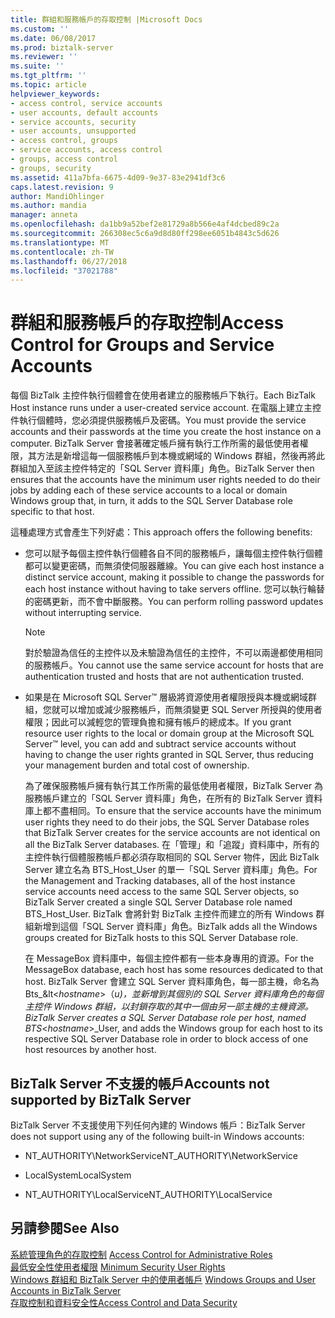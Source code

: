 ```yaml
---
title: 群組和服務帳戶的存取控制 |Microsoft Docs
ms.custom: ''
ms.date: 06/08/2017
ms.prod: biztalk-server
ms.reviewer: ''
ms.suite: ''
ms.tgt_pltfrm: ''
ms.topic: article
helpviewer_keywords:
- access control, service accounts
- user accounts, default accounts
- service accounts, security
- user accounts, unsupported
- access control, groups
- service accounts, access control
- groups, access control
- groups, security
ms.assetid: 411a7bfa-6675-4d09-9e37-83e2941df3c6
caps.latest.revision: 9
author: MandiOhlinger
ms.author: mandia
manager: anneta
ms.openlocfilehash: da1bb9a52bef2e81729a8b566e4af4dcbed89c2a
ms.sourcegitcommit: 266308ec5c6a9d8d80ff298ee6051b4843c5d626
ms.translationtype: MT
ms.contentlocale: zh-TW
ms.lasthandoff: 06/27/2018
ms.locfileid: "37021788"
---
```

# <a name="access-control-for-groups-and-service-accounts"></a><span data-ttu-id="0f09d-102">群組和服務帳戶的存取控制</span><span class="sxs-lookup"><span data-stu-id="0f09d-102">Access Control for Groups and Service Accounts</span></span>
<span data-ttu-id="0f09d-103">每個 BizTalk 主控件執行個體會在使用者建立的服務帳戶下執行。</span><span class="sxs-lookup"><span data-stu-id="0f09d-103">Each BizTalk Host instance runs under a user-created service account.</span></span> <span data-ttu-id="0f09d-104">在電腦上建立主控件執行個體時，您必須提供服務帳戶及密碼。</span><span class="sxs-lookup"><span data-stu-id="0f09d-104">You must provide the service accounts and their passwords at the time you create the host instance on a computer.</span></span> <span data-ttu-id="0f09d-105">BizTalk Server 會接著確定帳戶擁有執行工作所需的最低使用者權限，其方法是新增這每一個服務帳戶到本機或網域的 Windows 群組，然後再將此群組加入至該主控件特定的「SQL Server 資料庫」角色。</span><span class="sxs-lookup"><span data-stu-id="0f09d-105">BizTalk Server then ensures that the accounts have the minimum user rights needed to do their jobs by adding each of these service accounts to a local or domain Windows group that, in turn, it adds to the SQL Server Database role specific to that host.</span></span>  
  
 <span data-ttu-id="0f09d-106">這種處理方式會產生下列好處：</span><span class="sxs-lookup"><span data-stu-id="0f09d-106">This approach offers the following benefits:</span></span>  
  
- <span data-ttu-id="0f09d-107">您可以賦予每個主控件執行個體各自不同的服務帳戶，讓每個主控件執行個體都可以變更密碼，而無須使伺服器離線。</span><span class="sxs-lookup"><span data-stu-id="0f09d-107">You can give each host instance a distinct service account, making it possible to change the passwords for each host instance without having to take servers offline.</span></span> <span data-ttu-id="0f09d-108">您可以執行輪替的密碼更新，而不會中斷服務。</span><span class="sxs-lookup"><span data-stu-id="0f09d-108">You can perform rolling password updates without interrupting service.</span></span>  
  
  > [!NOTE]
  >  <span data-ttu-id="0f09d-109">對於驗證為信任的主控件以及未驗證為信任的主控件，不可以兩邊都使用相同的服務帳戶。</span><span class="sxs-lookup"><span data-stu-id="0f09d-109">You cannot use the same service account for hosts that are authentication trusted and hosts that are not authentication trusted.</span></span>  
  
- <span data-ttu-id="0f09d-110">如果是在 Microsoft SQL Server™ 層級將資源使用者權限授與本機或網域群組，您就可以增加或減少服務帳戶，而無須變更 SQL Server 所授與的使用者權限；因此可以減輕您的管理負擔和擁有帳戶的總成本。</span><span class="sxs-lookup"><span data-stu-id="0f09d-110">If you grant resource user rights to the local or domain group at the Microsoft SQL Server™ level, you can add and subtract service accounts without having to change the user rights granted in SQL Server, thus reducing your management burden and total cost of ownership.</span></span>  
  
  <span data-ttu-id="0f09d-111">為了確保服務帳戶擁有執行其工作所需的最低使用者權限，BizTalk Server 為服務帳戶建立的「SQL Server 資料庫」角色，在所有的 BizTalk Server 資料庫上都不盡相同。</span><span class="sxs-lookup"><span data-stu-id="0f09d-111">To ensure that the service accounts have the minimum user rights they need to do their jobs, the SQL Server Database roles that BizTalk Server creates for the service accounts are not identical on all the BizTalk Server databases.</span></span> <span data-ttu-id="0f09d-112">在「管理」和「追蹤」資料庫中，所有的主控件執行個體服務帳戶都必須存取相同的 SQL Server 物件，因此 BizTalk Server 建立名為 BTS_Host_User 的單一「SQL Server 資料庫」角色。</span><span class="sxs-lookup"><span data-stu-id="0f09d-112">For the Management and Tracking databases, all of the host instance service accounts need access to the same SQL Server objects, so BizTalk Server created a single SQL Server Database role named BTS_Host_User.</span></span> <span data-ttu-id="0f09d-113">BizTalk 會將針對 BizTalk 主控件而建立的所有 Windows 群組新增到這個「SQL Server 資料庫」角色。</span><span class="sxs-lookup"><span data-stu-id="0f09d-113">BizTalk adds all the Windows groups created for BizTalk hosts to this SQL Server Database role.</span></span>  
  
  <span data-ttu-id="0f09d-114">在 MessageBox 資料庫中，每個主控件都有一些本身專用的資源。</span><span class="sxs-lookup"><span data-stu-id="0f09d-114">For the MessageBox database, each host has some resources dedicated to that host.</span></span> <span data-ttu-id="0f09d-115">BizTalk Server 會建立 SQL Server 資料庫角色，每一部主機，命名為 Bts_&lt\<*hostname*\>（_u)，並新增到其個別的 SQL Server 資料庫角色的每個主控件 Windows 群組，以封鎖存取的其中一個由另一部主機的主機資源。</span><span class="sxs-lookup"><span data-stu-id="0f09d-115">BizTalk Server creates a SQL Server Database role per host, named BTS_\<*hostname*\>_User, and adds the Windows group for each host to its respective SQL Server Database role in order to block access of one host resources by another host.</span></span>  
  
## <a name="accounts-not-supported-by-biztalk-server"></a><span data-ttu-id="0f09d-116">BizTalk Server 不支援的帳戶</span><span class="sxs-lookup"><span data-stu-id="0f09d-116">Accounts not supported by BizTalk Server</span></span>  
 <span data-ttu-id="0f09d-117">BizTalk Server 不支援使用下列任何內建的 Windows 帳戶：</span><span class="sxs-lookup"><span data-stu-id="0f09d-117">BizTalk Server does not support using any of the following built-in Windows accounts:</span></span>  
  
-   <span data-ttu-id="0f09d-118">NT_AUTHORITY\NetworkService</span><span class="sxs-lookup"><span data-stu-id="0f09d-118">NT_AUTHORITY\NetworkService</span></span>  
  
-   <span data-ttu-id="0f09d-119">LocalSystem</span><span class="sxs-lookup"><span data-stu-id="0f09d-119">LocalSystem</span></span>  
  
-   <span data-ttu-id="0f09d-120">NT_AUTHORITY\LocalService</span><span class="sxs-lookup"><span data-stu-id="0f09d-120">NT_AUTHORITY\LocalService</span></span>  
  
## <a name="see-also"></a><span data-ttu-id="0f09d-121">另請參閱</span><span class="sxs-lookup"><span data-stu-id="0f09d-121">See Also</span></span>  
 <span data-ttu-id="0f09d-122">[系統管理角色的存取控制](../core/access-control-for-administrative-roles.md) </span><span class="sxs-lookup"><span data-stu-id="0f09d-122">[Access Control for Administrative Roles](../core/access-control-for-administrative-roles.md) </span></span>  
 <span data-ttu-id="0f09d-123">[最低安全性使用者權限](../core/minimum-security-user-rights.md) </span><span class="sxs-lookup"><span data-stu-id="0f09d-123">[Minimum Security User Rights](../core/minimum-security-user-rights.md) </span></span>  
 <span data-ttu-id="0f09d-124">[Windows 群組和 BizTalk Server 中的使用者帳戶](../core/windows-groups-and-user-accounts-in-biztalk-server.md) </span><span class="sxs-lookup"><span data-stu-id="0f09d-124">[Windows Groups and User Accounts in BizTalk Server](../core/windows-groups-and-user-accounts-in-biztalk-server.md) </span></span>  
 [<span data-ttu-id="0f09d-125">存取控制和資料安全性</span><span class="sxs-lookup"><span data-stu-id="0f09d-125">Access Control and Data Security</span></span>](../core/access-control-and-data-security.md)